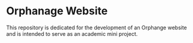 # Orphanage Website
This repository is dedicated for the development of an Orphange website and is intended to serve as an academic mini project.